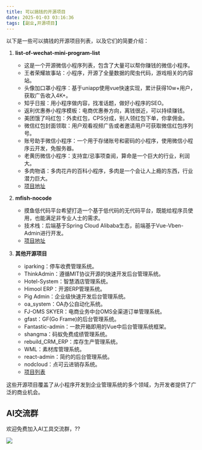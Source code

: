 ```yaml
---
title: 可以搞钱的开源项目
date: 2025-01-03 03:16:36
tags: [副业,开源项目]
---
```


以下是一些可以搞钱的开源项目列表，以及它们的简要介绍：

1. **list-of-wechat-mini-program-list**
   - 这是一个开源微信小程序列表，包含了大量可以帮你赚钱的微信小程序。
   - 王者荣耀故事站：小程序，开源了全量数据的爬虫代码，游戏相关的内容站。
   - 头像加口罩小程序：基于uniapp使用vue快速实现，累计获得10w+用户，获取广告收入4K+。
   - 知乎日报：用小程序做内容，找准话题，做好小程序的SEO。
   - 返利优惠券小程序模板：电商优惠券方向，离钱很近，可以持续赚钱。
   - 美团饿了吗红包：外卖红包，CPS分成，别人领红包下单，你拿佣金。
   - 微信红包封面领取：用户观看视频广告或者邀请用户可获取微信红包序列号。
   - 账号助手微信小程序：一个用于存储账号和密码的小程序，使用微信小程序云开发，免服务器。
   - 老黄历微信小程序：支持宜/忌事项查阅，算命是一个巨大的行业，利润大。
   - 多肉物语：多肉花卉的百科小程序，多肉是一个会让人上瘾的东西，行业潜力巨大。
   - [项目地址](https://github.com/shaoxiongdu/list-of-wechat-mini-program-list)

2. **mfish-nocode**
   - 摸鱼低代码平台希望打造一个基于低代码的无代码平台，既能给程序员使用，也能满足非专业人士的需求。
   - 技术栈：后端基于Spring Cloud Alibaba生态，前端基于Vue-Vben-Admin进行开发。
   - [项目地址](https://gitee.com/qiufeng9862/mfish-nocode)

3. **其他开源项目**
   - iparking：停车收费管理系统。
   - ThinkAdmin：遵循MIT协议开源的快速开发后台管理系统。
   - Hotel-System：智慧酒店管理系统。
   - Himool ERP：开源ERP管理系统。
   - Pig Admin：企业级快速开发后台管理系统。
   - oa_system：OA办公自动化系统。
   - FJ-OMS SKYER：电商业务中台OMS全渠道订单管理系统。
   - gfast：GF(Go Frame)的后台管理系统。
   - Fantastic-admin：一款开箱即用的Vue中后台管理系统框架。
   - shangma：码蚁免费成绩管理系统。
   - rebuild_CRM_ERP：库存生产管理系统。
   - WML：素材库管理系统。
   - react-admin：简约的后台管理系统。
   - nodcloud：点可云进销存系统。
   - [项目列表](https://blog.csdn.net/Ed7zgeE9X/article/details/131629619)

这些开源项目覆盖了从小程序开发到企业管理系统的多个领域，为开发者提供了广泛的商业机会。



## AI交流群


欢迎免费加入AI工具交流群，??

![](https://python-office-1300615378.cos.ap-chongqing.myqcloud.com/group/ai-group.jpg)